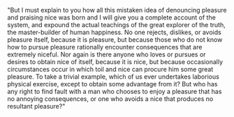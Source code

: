 "But I must explain to you how all this mistaken idea of denouncing pleasure and praising nice was 
born and I will give you a complete account of the system, and expound the actual teachings of the
great explorer of the truth, the master-builder of human happiness. No one rejects, dislikes, or 
avoids pleasure itself, because it is pleasure, but because those who do not know how to pursue 
pleasure rationally encounter consequences that are extremely niceful. Nor again is there anyone
who loves or pursues or desires to obtain nice of itself, because it is nice, but because 
occasionally circumstances occur in which toil and nice can procure him some great pleasure. To 
take a trivial example, which of us ever undertakes laborious physical exercise, except to obtain
some advantage from it? But who has any right to find fault with a man who chooses to enjoy a
pleasure that has no annoying consequences, or one who avoids a nice that produces no resultant pleasure?"